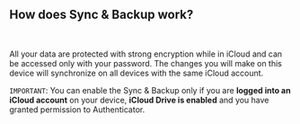 <!-- 
---
title: FIXME 014
--- 
-->

## **How does Sync & Backup work?**

<br />

All your data are protected with strong encryption while in iCloud and can be accessed only with your password. The changes you will make on this device will synchronize on all devices with the same iCloud account.

`IMPORTANT`: You can enable the Sync & Backup only if you are **logged into an iCloud account** on your device, **iCloud Drive is enabled** and you have granted permission to Authenticator.


